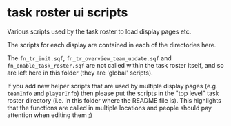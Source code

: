 # task roster ui scripts

Various scripts used by the task roster to load display pages etc.

The scripts for each display are contained in each of the directories here.

The `fn_tr_init.sqf`, `fn_tr_overview_team_update.sqf` and `fn_enable_task_roster.sqf`
are not called within the task roster itself, and so are left here in this folder
(they are 'global' scripts).

If you add new helper scripts that are used by multiple display pages (e.g. 
`teamInfo` and `playerInfo`) then please put the scripts in the "top level" task
roster directory (i.e. in this folder where the README file is). This highlights that
the functions are called in multiple locations and people should pay attention when
editing them ;)
